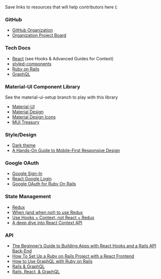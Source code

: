 Save links to resources that will help contributors here (:

### GitHub
- [GitHub Organization](https://github.com/ChixChat)
- [Organization Project Board](https://github.com/orgs/ChixChat/projects/1)

### Tech Docs
- [React](https://reactjs.org/docs/getting-started.html) (see Hooks & Advanced Guides for Context)
- [styled-components](https://styled-components.com/docs)
- [Ruby on Rails](https://guides.rubyonrails.org/)
- [GraphQL](https://graphql.org/learn/)

### Material-UI Component Library
See the material-ui-setup branch to play with this library
- [Material-UI](https://material-ui.com)
- [Material Design](https://material.io)
- [Material Design Icons](https://materialdesignicons.com)
- [MUI Treasury](https://mui-treasury.com)

### Style/Design
- [Dark theme](https://material.io/design/color/dark-theme.html)
- [A Hands-On Guide to Mobile-First Responsive Design](https://www.uxpin.com/studio/blog/a-hands-on-guide-to-mobile-first-design/)

### Google OAuth
- [Google Sign-In](https://developers.google.com/identity/sign-in/web/sign-in)
- [React Google Login](https://www.npmjs.com/package/react-google-login)
- [Google OAuth for Ruby On Rails](https://medium.com/@amoschoo/google-oauth-for-ruby-on-rails-129ce7196f35)

### State Management
- [Redux](https://redux.js.org/)
- [When (and when not) to use Redux](https://blog.logrocket.com/when-and-when-not-to-use-redux-41807f29a7fb/)
- [Use Hooks + Context, not React + Redux](https://blog.logrocket.com/use-hooks-and-context-not-react-and-redux/)
- [A deep dive into React Context API](https://blog.logrocket.com/a-deep-dive-into-react-context-api/)

### API
- [The Beginner’s Guide to Building Apps with React Hooks and a Rails API Back-End](https://medium.com/better-programming/the-beginners-guide-to-building-apps-with-react-hooks-and-a-rails-api-back-end-a414dade8e28)
- [How To Set Up a Ruby on Rails Project with a React Frontend](https://www.digitalocean.com/community/tutorials/how-to-set-up-a-ruby-on-rails-project-with-a-react-frontend)
- [How to Use GraphQL with Ruby on Rails](https://web-crunch.com/posts/how-to-use-graphql-with-ruby-on-rails)
- [Rails & GraphQL](https://mattboldt.com/2019/01/07/rails-and-graphql/)
- [Rails, React, & GraphQL](https://mattboldt.com/2019/06/23/rails-graphql-react-apollo-part-two/)
